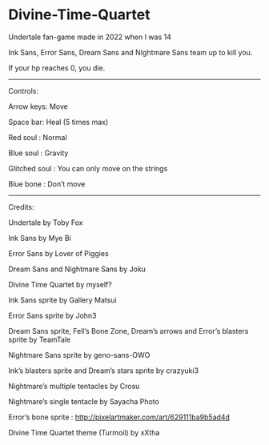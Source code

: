 # Divine-Time-Quartet
Undertale fan-game made in 2022 when I was 14

Ink Sans, Error Sans, Dream Sans and NIghtmare Sans team up to kill you. 

If your hp reaches 0, you die.

--------------------------------------------------------------------------------------

Controls:

Arrow keys: Move

Space bar: Heal (5 times max)

Red soul : Normal

Blue soul : Gravity

Glitched soul : You can only move on the strings

Blue bone : Don’t move

--------------------------------------------------------------------------------------

Credits:

Undertale by Toby Fox

Ink Sans by Mye Bi

Error Sans by Lover of Piggies

Dream Sans and Nightmare Sans by Joku

Divine Time Quartet by myself?

Ink Sans sprite by Gallery Matsui

Error Sans sprite by John3

Dream Sans sprite, Fell’s Bone Zone, Dream’s arrows and Error’s blasters sprite by TeamTale

Nightmare Sans sprite by geno-sans-OWO

Ink’s blasters sprite and Dream’s stars sprite by crazyuki3

Nightmare’s multiple tentacles by Crosu

Nightmare’s single tentacle by Sayacha Photo

Error’s bone sprite : http://pixelartmaker.com/art/629111ba9b5ad4d

Divine Time Quartet theme (Turmoil) by xXtha

